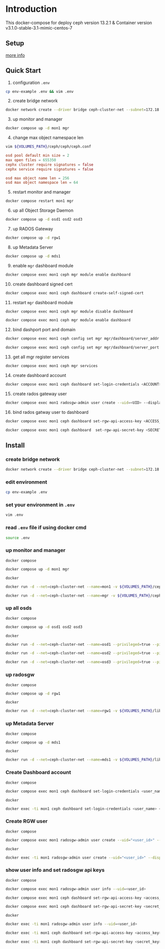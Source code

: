 # Introduction

This docker-compose for deploy ceph version 13.2.1 & Container version v3.1.0-stable-3.1-mimic-centos-7

## Setup

[more info](http://docs.ceph.com/docs/mimic/mgr/dashboard)

## Quick Start

1. configuration `.env`
``` bash
cp env-example .env && vim .env
```

2. create bridge network
``` bash
docker network create --driver bridge ceph-cluster-net --subnet=172.18.0.0/16
```

3. up monitor and manager
``` bash
docker compose up -d mon1 mgr
```

4. change max object namespace len
``` bash
vim ${VOLUMES_PATH}/ceph/ceph/ceph.conf
```
``` conf
osd pool default min size = 2
max open files = 655350
cephx cluster require signatures = false
cephx service require signatures = false

osd max object name len = 256
osd max object namespace len = 64
```

5. restart monitor and manager
``` bash
docker compose restart mon1 mgr
```

6. up all Object Storage Daemon
``` bash
docker compose up -d osd1 osd2 osd3
```

7. up RADOS Gateway
``` bash
docker compose up -d rgw1
```

8. up Metadata Server
``` bash
docker compose up -d mds1
```

9. enable `mgr` dashboard module
``` bash
docker compose exec mon1 ceph mgr module enable dashboard
```

10. create dashboard signed cert
``` bash
docker compose exec mon1 ceph dashboard create-self-signed-cert
```

11.  restart `mgr` dashboard module
``` bash
docker compose exec mon1 ceph mgr module disable dashboard
```
``` bash
docker compose exec mon1 ceph mgr module enable dashboard
```

12. bind dashport port and domain
``` bash
docker compose exec mon1 ceph config set mgr mgr/dashboard/server_addr mgr
```
``` bash
docker compose exec mon1 ceph config set mgr mgr/dashboard/server_port 8443
```

13.  get all mgr register services
``` bash
docker compose exec mon1 ceph mgr services
```

14. create dashboard account
``` bash
docker compose exec mon1 ceph dashboard set-login-credentials <ACCOUNT> <PASSWORD>
```

15. create rados gateway user
``` bash
docker compose exec mon1 radosgw-admin user create --uid=<UID> --display-name=<DISPLAYNAME> --system
```

16.  bind rados gatway user to dashboard
``` bash
docker compose exec mon1 ceph dashboard set-rgw-api-access-key <ACCESS_KEY>
```
``` bash
docker compose exec mon1 ceph dashboard  set-rgw-api-secret-key <SECRET_KEY>
```

## Install

### create bridge network

``` bash
docker network create --driver bridge ceph-cluster-net --subnet=172.18.0.0/16
```

### edit environment

``` bash
cp env-example .env
```

### set your environment in `.env`

``` bash
vim .env
```

### read `.env` file if using docker cmd

``` bash
source .env
```

### up monitor and manager

`docker compose`

``` bash
docker compose up -d mon1 mgr
```

`docker`

``` bash
docker run -d --net=ceph-cluster-net --name=mon1 -v ${VOLUMES_PATH}/ceph:/etc/ceph/ -v ${VOLUMES_PATH}/lib/ceph/:/var/lib/ceph/ -e MON_IP=${MON1_IP} -e CEPH_PUBLIC_NETWORK=${MON1_CEPH_PUBLIC_NETWORK} ceph/daemon:${CEPH_CONTAINER_VERSION} mon
```

``` bash
docker run -d --net=ceph-cluster-net --name=mgr -v ${VOLUMES_PATH}/ceph:/etc/ceph -v ${VOLUMES_PATH}/lib/ceph/:/var/lib/ceph -p ${DASHBOARD_PORT}:${INTERNAL_DASHBOARD_PORT} ceph/daemon:${CEPH_CONTAINER_VERSION} mgr
```

### up all osds

`docker compose`

``` bash
docker compose up -d osd1 osd2 osd3
```

`docker`

``` bash
docker run -d --net=ceph-cluster-net --name=osd1 --privileged=true --pid=host -v ${VOLUMES_PATH}/ceph:/etc/ceph -v ${VOLUMES_PATH}/lib/ceph/:/var/lib/ceph/ -v ${OSD_PATH}/osd1:/var/lib/ceph/osd ceph/daemon:${CEPH_CONTAINER_VERSION} osd_directory
```

``` bash
docker run -d --net=ceph-cluster-net --name=osd2 --privileged=true --pid=host -v ${VOLUMES_PATH}/ceph:/etc/ceph -v ${VOLUMES_PATH}/lib/ceph/:/var/lib/ceph/ -v ${OSD_PATH}/osd2:/var/lib/ceph/osd ceph/daemon:${CEPH_CONTAINER_VERSION} osd_directory
```

``` bash
docker run -d --net=ceph-cluster-net --name=osd3 --privileged=true --pid=host -v ${VOLUMES_PATH}/ceph:/etc/ceph -v ${VOLUMES_PATH}/lib/ceph/:/var/lib/ceph/ -v ${OSD_PATH}/osd3:/var/lib/ceph/osd ceph/daemon:${CEPH_CONTAINER_VERSION} osd_directory
```

### up radosgw

`docker compose`

``` bash
docker compose up -d rgw1
```

`docker`

``` bash
docker run -d --net=ceph-cluster-net --name=rgw1 -v ${VOLUMES_PATH}/lib/ceph/:/var/lib/ceph/ -v ${VOLUMES_PATH}/ceph:/etc/ceph -p ${RGW_PORT}:8080 ceph/daemon:${CEPH_CONTAINER_VERSION} rgw
```

### up Metadata Server

`docker compose`

``` bash
docker compose up -d mds1
```

`docker`

``` bash
docker run -d --net=ceph-cluster-net --name=mds1 -v ${VOLUMES_PATH}/lib/ceph/:/var/lib/ceph/ -v ${VOLUMES_PATH}/ceph:/etc/ceph -e CEPHFS_CREATE=1 ceph/daemon:${CEPH_CONTAINER_VERSION} mds
```

### Create Dashboard account

`docker compose`

``` bash
docker compose exec mon1 ceph dashboard set-login-credentials <user_name> <password>
```

`docker`

``` bash
docker exec -ti mon1 ceph dashboard set-login-credentials <user_name> <password>
```

### Create RGW user

`docker compose`

``` bash
docker compose exec mon1 radosgw-admin user create --uid="<user_id>" --display-name="<display_name>" --email="<email>"
```

`docker`

``` bash
docker exec -ti mon1 radosgw-admin user create --uid="<user_id>" --display-name="<display_name>" --email="<email>"
```

### show user info and set radosgw api keys

`docker compose`

``` bash
docker compose exec mon1 radosgw-admin user info --uid=<user_id>
```

``` bash
docker compose exec mon1 ceph dashboard set-rgw-api-access-key <access_key>
```

``` bash
docker compose exec mon1 ceph dashboard set-rgw-api-secret-key <secret_key>
```

`docker`

``` bash
docker exec -ti mon1 radosgw-admin user info --uid=<user_id>
```

``` bash
docker exec -ti mon1 ceph dashboard set-rgw-api-access-key <access_key>
```

``` bash
docker exec -ti mon1 ceph dashboard set-rgw-api-secret-key <secret_key>
```